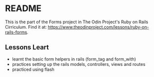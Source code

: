 # README

This is the part of the Forms project in The Odin Project's Ruby on Rails Cirriculum. Find it at: https://www.theodinproject.com/lessons/ruby-on-rails-forms.


## Lessons Leart
- learnt the basic form helpers in rails (form_tag and form_with)
- practices setting up the rails models, controllers, views and routes
- practiced using flash